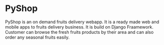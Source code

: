 # PyShop
PyShop is an on demand fruits delivery webapp. It is a ready made web and mobile apps to fruits delivery business. It is build on Django Fraamework. Customer can browse the fresh fruits products by their area and can also order any seasonal fruits easily.
